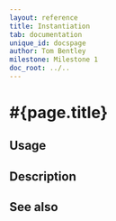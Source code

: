 ```yaml
---
layout: reference
title: Instantiation
tab: documentation
unique_id: docspage
author: Tom Bentley
milestone: Milestone 1
doc_root: ../..
---
```


# #{page.title}



## Usage 


## Description


## See also


